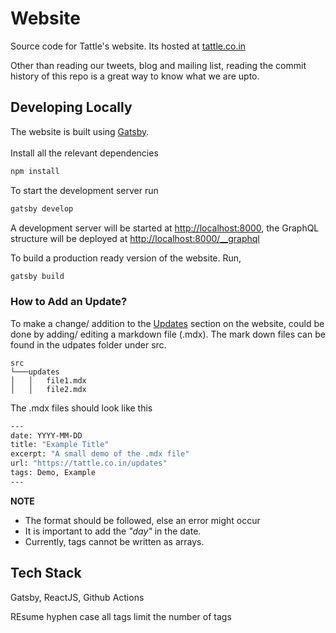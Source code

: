 # Website

Source code for Tattle's website. Its hosted at [tattle.co.in](https://tattle.co.in/)

Other than reading our tweets, blog and mailing list, reading the commit history of this repo is a great way to know what we are upto.

## Developing Locally

The website is built using [Gatsby](https://www.gatsbyjs.com/).
<br><br>
Install all the relevant dependencies

```sh
npm install
```

To start the development server run 
```sh
gatsby develop
``` 
A development server will be started at [http://localhost:8000](http://localhost:8000), the GraphQL structure will be deployed at [http://localhost:8000/__graphql](http://localhost:8000/__graphql) 

To build a production ready version of the website. Run, 
```sh
gatsby build
```

### How to Add an Update?
To make a change/ addition to the [Updates](https://tattle.co.in/updates) section on the website, could be done by adding/ editing a markdown file (.mdx).
The mark down files can be found in the udpates folder under src.
```
src   
└───updates
│   │   file1.mdx
│   │   file2.mdx
```
The .mdx files should look like this
```sh
---
date: YYYY-MM-DD
title: "Example Title"
excerpt: "A small demo of the .mdx file"
url: "https://tattle.co.in/updates"
tags: Demo, Example
---
```
**NOTE** 
- The format should be followed, else an error might occur
- It is important to add the _"day"_ in the date. 
- Currently, tags cannot be written as arrays. 

## Tech Stack

Gatsby, ReactJS, Github Actions


REsume 
hyphen case all tags
    limit the number of tags
